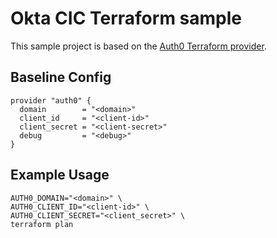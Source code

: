 # Okta CIC Terraform sample

This sample project is based on the [Auth0 Terraform provider](https://github.com/auth0/terraform-provider-auth0).

## Baseline Config

```
provider "auth0" {
  domain        = "<domain>"
  client_id     = "<client-id>"
  client_secret = "<client-secret>"
  debug         = "<debug>"
}
```

## Example Usage

```
AUTH0_DOMAIN="<domain>" \
AUTH0_CLIENT_ID="<client-id>" \
AUTH0_CLIENT_SECRET="<client_secret>" \
terraform plan
```
